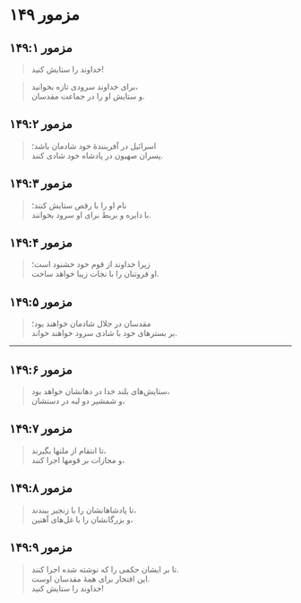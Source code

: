 # مزمور ۱۴۹

## مزمور ۱۴۹:۱

> خداوند را ستایش کنید!

> برای خداوند سرودی تازه بخوانید،  
> و ستایش او را در جماعت مقدسان.

## مزمور ۱۴۹:۲

> اسرائیل در آفرینندهٔ خود شادمان باشد؛  
> پسران صهیون در پادشاه خود شادی کنند.

## مزمور ۱۴۹:۳

> نام او را با رقص ستایش کنند؛  
> با دایره و بربط برای او سرود بخوانند.

## مزمور ۱۴۹:۴

> زیرا خداوند از قوم خود خشنود است؛  
> او فروتنان را با نجات زیبا خواهد ساخت.

## مزمور ۱۴۹:۵

> مقدسان در جلال شادمان خواهند بود؛  
> بر بسترهای خود با شادی سرود خواهند خواند.

---

## مزمور ۱۴۹:۶

> ستایش‌های بلند خدا در دهانشان خواهد بود،  
> و شمشیر دو لبه در دستشان،

## مزمور ۱۴۹:۷

> تا انتقام از ملتها بگیرند،  
> و مجازات بر قومها اجرا کنند،

## مزمور ۱۴۹:۸

> تا پادشاهانشان را با زنجیر ببندند،  
> و بزرگانشان را با غل‌های آهنین،

## مزمور ۱۴۹:۹

> تا بر ایشان حکمی را که نوشته شده اجرا کنند.  
> این افتخار برای همهٔ مقدسان اوست.  
> خداوند را ستایش کنید!
